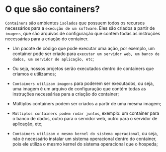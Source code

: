 # O que são containers?

`Containers` são ambientes `isolados` que possuem todos os recursos necessários para a `execução de um software`. Eles são criados a partir de `imagens`, que são arquivos de configuração que contém todas as instruções necessárias para a criação do container.

- Um pacote de código que pode executar uma ação, por exemplo, um container pode ser criado para `executar um servidor web, um banco de dados, um servidor de aplicação, etc`;

- Ou seja, nossos projetos serão executados dentro de containers que criamos e utilizamos;

- `Containers utilizam imagens` para poderem ser executados, ou seja, uma imagem é um arquivo de configuração que contém todas as instruções necessárias para a criação do container;

- Múltiplos containers podem ser criados a partir de uma mesma imagem;

- `Múltiplos containers podem rodar juntos`, exemplo: um container para o banco de dados, outro para o servidor web, outro para o servidor de aplicação, etc;


- `Containers utilizam o mesmo kernel do sistema operacional`, ou seja, não é necessário instalar um sistema operacional dentro do container, pois ele utiliza o mesmo kernel do sistema operacional que o hospeda;


